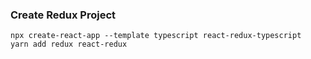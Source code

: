 ### Create Redux Project
```
npx create-react-app --template typescript react-redux-typescript
yarn add redux react-redux
```
